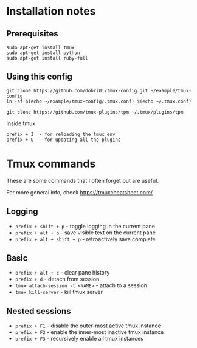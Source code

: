 # Installation notes

## Prerequisites
```
sudo apt-get install tmux
sudo apt-get install python
sudo apt-get install ruby-full
```

## Using this config
```
git clone https://github.com/dobri01/tmux-config.git ~/example/tmux-config
ln -sf $(echo ~/example/tmux-config/.tmux.conf) $(echo ~/.tmux.conf)

git clone https://github.com/tmux-plugins/tpm ~/.tmux/plugins/tpm
```

Inside tmux:
```
prefix + I	- for reloading the tmux env
prefix + U	- for updating all the plugins
```

# Tmux commands
These are some commands that I often forget but are useful.

For more general info, check https://tmuxcheatsheet.com/

## Logging
- `prefix + shift + p` - toggle logging in the current pane
- `prefix + alt + p` - save visible text on the current pane
- `prefix + alt + shift + p` - retroactively save complete

## Basic
- `prefix + alt + c` - clear pane history
- `prefix + d` - detach from session
- `tmux attach-session -t <NAME>` - attach to a session
- `tmux kill-server` - kill tmux server

## Nested sessions
- `prefix + F1` - disable the outer-most active tmux instance
- `prefix + F2` - enable the inner-most inactive tmux instance
- `prefix + F3` - recursively enable all tmux instances

